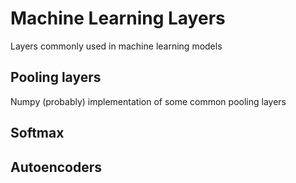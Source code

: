 # Machine Learning Layers

Layers commonly used in machine learning models

## Pooling layers

Numpy (probably) implementation of some common pooling layers

## Softmax

## Autoencoders
